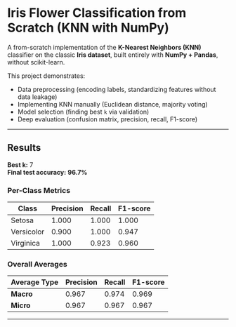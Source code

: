 # Iris Flower Classification from Scratch (KNN with NumPy)

A from-scratch implementation of the **K-Nearest Neighbors (KNN)** classifier on the classic **Iris dataset**, built entirely with **NumPy + Pandas**, without scikit-learn.  

This project demonstrates:
- Data preprocessing (encoding labels, standardizing features without data leakage)
- Implementing KNN manually (Euclidean distance, majority voting)
- Model selection (finding best `k` via validation)
- Deep evaluation (confusion matrix, precision, recall, F1-score)

---

## Results

**Best k:** 7  
**Final test accuracy:** **96.7%**

### Per-Class Metrics
| Class       | Precision | Recall | F1-score |
|-------------|-----------|--------|----------|
| Setosa      | 1.000     | 1.000  | 1.000    |
| Versicolor  | 0.900     | 1.000  | 0.947    |
| Virginica   | 1.000     | 0.923  | 0.960    |

### Overall Averages
| Average Type | Precision | Recall | F1-score |
|--------------|-----------|--------|----------|
| **Macro**    | 0.967     | 0.974  | 0.969    |
| **Micro**    | 0.967     | 0.967  | 0.967    |

---
